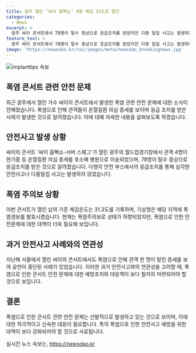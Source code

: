 ```yaml
---
title: 광주 열린 ‘싸이 흠뻑쇼’ 4명 체감 31도로 탈진
categories:
  - News
excerpt: >
  광주 싸이 콘서트에서 78명이 탈수 증상으로 응급조치를 받았지만 다중 밀집 사고는 발생하지 않았다. 4명은 온열질환 의심 증세를 보여 병원으로 이송됐으며, 폭염 주의보가 내려진 가운데 열린 콘서트에서 발생한 사건이었다. 관객들은 현장의 안전부스에서 응급조치를 받았고, 기상청은 해당 지역에 폭염경보를 발효했다. 사고나 밀집사고는 없었지만, 과거 서울 콘서트에서도 비슷한 사례가 있었다. (총 글자 수: 156)
feature_text: >
  광주 싸이 콘서트에서 78명이 탈수 증상으로 응급조치를 받았지만 다중 밀집 사고는 발생하지 않았다. 4명은 온열질환 의심 증세를 보여 병원으로 이송됐으며, 폭염 주의보가 내려진 가운데 열린 콘서트에서 발생한 사건이었다. 관객들은 현장의 안전부스에서 응급조치를 받았고, 기상청은 해당 지역에 폭염경보를 발효했다. 사고나 밀집사고는 없었지만, 과거 서울 콘서트에서도 비슷한 사례가 있었다. (총 글자 수: 156)
image: 'https://newsdao.kr/res/images/meta/newsdao_breakingnews.jpg'
---
```


<p><img src="https://newsdao.kr/res/images/meta/newsdao_breakingnews.jpg" alt="implanttips 속보" /></p>

<h2 data-ke-size="size26">폭염 콘서트 관련 안전 문제</h2>

<p data-ke-size="size16">최근 광주에서 열린 가수 싸이의 콘서트에서 발생한 폭염 관련 안전 문제에 대한 소식이 전해졌습니다. 폭염으로 인해 관객들이 온열질환 의심 증세를 보이며 응급 조치를 받은 사례가 발생한 것으로 알려졌습니다. 이에 대해 자세한 내용을 살펴보도록 하겠습니다.</p>

<h2 data-ke-size="size26">안전사고 발생 상황</h2>

<p data-ke-size="size16">싸이의 콘서트 '싸이 흠뻑쇼-서머 스웨그'가 열린 광주의 월드컵경기장에서 관객 4명이 현기증 등 온열질환 의심 증세를 호소해 병원으로 이송되었으며, 78명이 탈수 증상으로 응급조치를 받은 것으로 알려졌습니다. 다행히 안전 부스에서의 응급조치를 통해 심각한 안전사고나 다중밀집 사고는 발생하지 않았습니다.</p>

<h2 data-ke-size="size26">폭염 주의보 상황</h2>

<p data-ke-size="size16">이번 콘서트가 열린 날의 기준 체감온도는 31.3도를 기록하며, 기상청은 해당 지역에 폭염경보를 발효시켰습니다. 현재는 폭염주의보로 상태가 하향되었지만, 폭염으로 인한 안전문제에 대한 대책이 더욱 필요해 보입니다.</p>

<h2 data-ke-size="size26">과거 안전사고 사례와의 연관성</h2>

<p data-ke-size="size16">지난해 서울에서 열린 싸이의 콘서트에서도 폭염으로 인해 관객 한 명이 탈진 증세를 보여 공연이 중단된 사례가 있었습니다. 이러한 과거 안전사고와의 연관성을 고려할 때, 폭염으로 인한 콘서트 안전 문제에 대한 예방조치와 대응책이 보다 철저히 마련되어야 할 것으로 보입니다.</p>

<h2 data-ke-size="size26">결론</h2>

<p data-ke-size="size16">폭염으로 인한 콘서트 관련 안전 문제는 산발적으로 발생하고 있는 것으로 보이며, 이에 대한 적극적이고 신속한 대응이 필요합니다. 특히 폭염으로 인한 안전사고 예방을 위한 대책이 보다 강화되어야 할 것으로 사료됩니다.</p>
실시간 뉴스 속보는, <a href="https://newsdao.kr" rel="dofollow">https://newsdao.kr</a>


